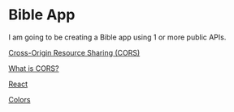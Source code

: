 # Bible App


I am going to be creating a Bible app using 1 or more public APIs. 

[Cross-Origin Resource Sharing (CORS)](https://developer.mozilla.org/en-US/docs/Web/HTTP/CORS)

[What is CORS?](https://aws.amazon.com/what-is/cross-origin-resource-sharing/)


[React](https://create-react-app.dev/docs/getting-started/)


[Colors](https://coolors.co/93b7be-f1fffa-d5c7bc-785964-454545)